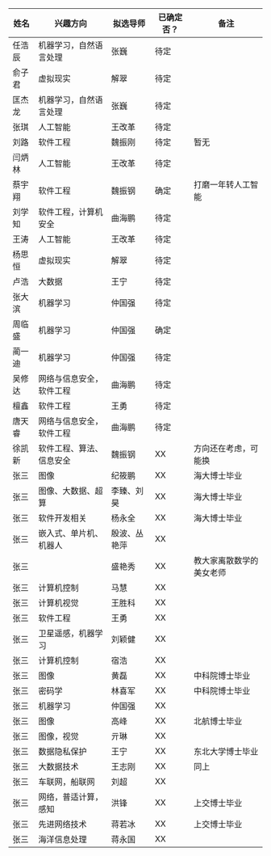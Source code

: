 
|姓名|兴趣方向|拟选导师|已确定否？|备注|  
|-|-|-|-|-|  
|任浩辰|机器学习，自然语言处理|张巍|待定||  
|俞子君|虚拟现实|解翠|待定||  
|匡杰龙|机器学习，自然语言处理|张巍|待定||  
|张琪|人工智能|王改革|待定|  
|刘路|软件工程|魏振刚|待定|暂无|  
|闫炳林|人工智能|王改革|待定||  
|蔡宇翔|软件工程|魏振钢|确定|打磨一年转人工智能|  
|刘学知|软件工程，计算机安全|曲海鹏|待定||  
|王涛|人工智能|王改革|待定||  
|杨思恒|虚拟现实|解翠|待定||  
|卢浩|大数据|王宁|待定||  
|张大滨|机器学习|仲国强|待定||  
|周临盛|机器学习|仲国强|确定||
|蔺一迪|机器学习|仲国强|待定||  
|吴修达|网络与信息安全，软件工程|曲海鹏|待定||  
|檀鑫|软件工程|王勇|待定||  
|唐天睿|网络与信息安全，软件工程|曲海鹏|待定||  
徐凯新|软件工程、算法、信息安全|魏振钢|XX|方向还在考虑，可能换|  
|张三|图像|纪筱鹏|XX|海大博士毕业|  
|张三|图像、大数据、超算|李臻、刘昊|XX|海大博士毕业|  
|张三|软件开发相关|杨永全|XX|海大博士毕业|  
|张三|嵌入式、单片机、机器人|殷波、丛艳萍|XX||  
|张三||盛艳秀|XX|教大家离散数学的美女老师|  
|张三|计算机控制|马慧|XX||  
|张三|计算机视觉|王胜科|XX||  
|张三|软件工程|王勇|XX||  
|张三|卫星遥感，机器学习|刘颖健|XX||  
|张三|计算机控制|宿浩|XX||  
|张三|图像|黄磊|XX|中科院博士毕业|  
|张三|密码学|林喜军|XX|中科院博士毕业|  
|张三|机器学习|仲国强|XX||  
|张三|图像|高峰|XX|北航博士毕业|  
|张三|图像，视觉|亓琳|XX||  
|张三|数据隐私保护|王宁|XX|东北大学博士毕业|  
|张三|大数据技术|王志刚|XX|同上|  
|张三|车联网，船联网|刘超|XX||  
|张三|网络，普适计算，感知|洪锋|XX|上交博士毕业|  
|张三|先进网络技术|蒋若冰|XX|上交博士毕业|  
|张三|海洋信息处理|蒋永国|XX||  
